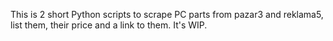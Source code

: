 This is 2 short Python scripts to scrape PC parts from pazar3 and reklama5, list them, their price and a link to them.
It's WIP.
